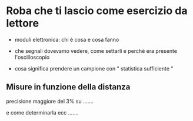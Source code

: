 # Roba che ti lascio come esercizio da lettore

- moduli elettronica: chi è cosa e cosa fanno
	
- che segnali dovevamo vedere, come settarli e perchè era presente l'oscilloscopio

- cosa significa prendere un campione con " statistica sufficiente "


## Misure in funzione della distanza

precisione maggiore del 3% su .......

e come determinarla ecc .......